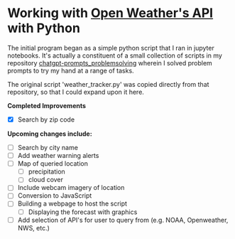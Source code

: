 # Working with [Open Weather's API](https://openweathermap.org/) with Python

The initial program began as a simple python script that I ran in jupyter notebooks. It's actually a constituent of a small collection of scripts in my repository [chatgpt-prompts_problemsolving](https://github.com/phillipashford/chatgpt_prompts_problemsolving) wherein I solved problem prompts to try my hand at a range of tasks.

The original script 'weather_tracker.py' was copied directly from that repository, so that I could expand upon it here.

**Completed Improvements**

- [x] Search by zip code

**Upcoming changes include:**

- [ ] Search by city name
- [ ] Add weather warning alerts
- [ ] Map of queried location
    - [ ] precipitation
    - [ ] cloud cover
- [ ] Include webcam imagery of location
- [ ] Conversion to JavaScript
- [ ] Building a webpage to host the script
    - [ ] Displaying the forecast with graphics
- [ ] Add selection of API's for user to query from (e.g. NOAA, Openweather, NWS, etc.)
